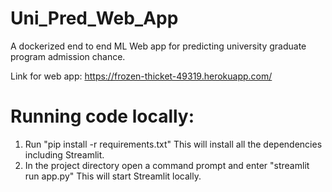 # Uni_Pred_Web_App
A dockerized end to end ML Web app for predicting university graduate program admission chance.

Link for web app:
https://frozen-thicket-49319.herokuapp.com/

# Running code locally:
1. Run "pip install -r requirements.txt" This will install all the dependencies including Streamlit.
2. In the project directory open a command prompt and enter "streamlit run app.py" This will start Streamlit locally.
